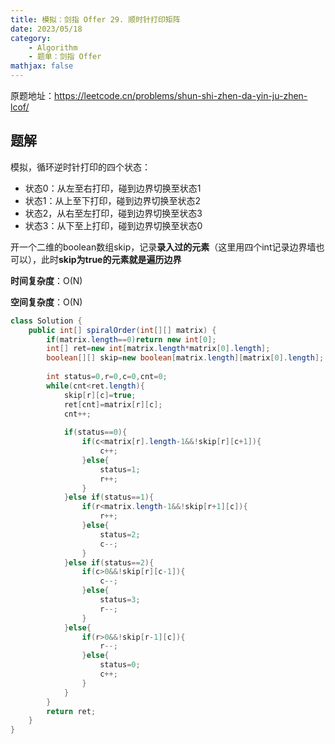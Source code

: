 ```yaml
---
title: 模拟：剑指 Offer 29. 顺时针打印矩阵
date: 2023/05/18
category: 
    - Algorithm
    - 题单：剑指 Offer
mathjax: false
---
```

原题地址：https://leetcode.cn/problems/shun-shi-zhen-da-yin-ju-zhen-lcof/

## 题解
模拟，循环逆时针打印的四个状态：
- 状态0：从左至右打印，碰到边界切换至状态1
- 状态1：从上至下打印，碰到边界切换至状态2
- 状态2，从右至左打印，碰到边界切换至状态3
- 状态3：从下至上打印，碰到边界切换至状态0

开一个二维的boolean数组skip，记录**录入过的元素**（这里用四个int记录边界墙也可以），此时**skip为true的元素就是遍历边界**

**时间复杂度**：O(N)

**空间复杂度**：O(N)
```java
class Solution {
    public int[] spiralOrder(int[][] matrix) {
        if(matrix.length==0)return new int[0];
        int[] ret=new int[matrix.length*matrix[0].length];
        boolean[][] skip=new boolean[matrix.length][matrix[0].length];
        
        int status=0,r=0,c=0,cnt=0;
        while(cnt<ret.length){
            skip[r][c]=true;
            ret[cnt]=matrix[r][c];
            cnt++;
            
            if(status==0){
                if(c<matrix[r].length-1&&!skip[r][c+1]){
                    c++;
                }else{
                    status=1;
                    r++;
                }
            }else if(status==1){
                if(r<matrix.length-1&&!skip[r+1][c]){
                    r++;
                }else{
                    status=2;
                    c--;
                }
            }else if(status==2){
                if(c>0&&!skip[r][c-1]){
                    c--;
                }else{
                    status=3;
                    r--;
                }
            }else{
                if(r>0&&!skip[r-1][c]){
                    r--;
                }else{
                    status=0;
                    c++;
                }
            }
        }
        return ret;
    }
}
```
